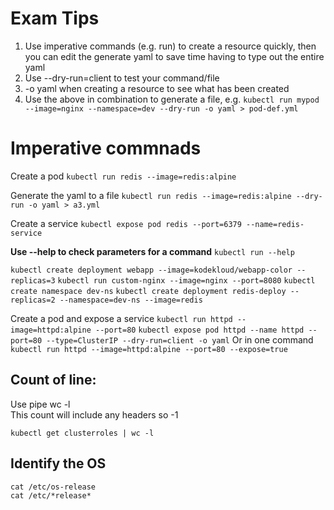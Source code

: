 # Exam Tips

1. Use imperative commands (e.g. run) to create a resource quickly, then you can edit the generate yaml to save time having to type out the entire yaml
2. Use --dry-run=client to test your command/file
3. -o yaml when creating a resource to see what has been created
4. Use the above in combination to generate a file, e.g.
  `kubectl run mypod --image=nginx --namespace=dev --dry-run -o yaml > pod-def.yml`


# Imperative commnads
Create a pod
`kubectl run redis --image=redis:alpine`

Generate the yaml to a file
`kubectl run redis --image=redis:alpine --dry-run -o yaml > a3.yml`

Create a service
`kubectl expose pod redis --port=6379 --name=redis-service`

**Use --help to check parameters for a command**
`kubectl run --help`

`kubectl create deployment webapp --image=kodekloud/webapp-color --replicas=3`
`kubectl run custom-nginx --image=nginx --port=8080`
`kubectl create namespace dev-ns`
`kubectl create deployment redis-deploy --replicas=2 --namespace=dev-ns --image=redis`

Create a pod and expose a service
`kubectl run httpd --image=httpd:alpine --port=80`
`kubectl expose pod httpd --name httpd --port=80 --type=ClusterIP --dry-run=client -o yaml`
Or in one command
`kubectl run httpd --image=httpd:alpine --port=80 --expose=true`

## Count of line:
Use pipe wc -l  
This count will include any headers so -1  
```
kubectl get clusterroles | wc -l
```

## Identify the OS
```
cat /etc/os-release
cat /etc/*release*
```

